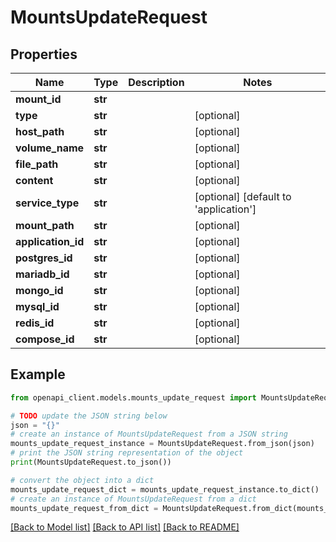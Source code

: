 # MountsUpdateRequest


## Properties

Name | Type | Description | Notes
------------ | ------------- | ------------- | -------------
**mount_id** | **str** |  | 
**type** | **str** |  | [optional] 
**host_path** | **str** |  | [optional] 
**volume_name** | **str** |  | [optional] 
**file_path** | **str** |  | [optional] 
**content** | **str** |  | [optional] 
**service_type** | **str** |  | [optional] [default to 'application']
**mount_path** | **str** |  | [optional] 
**application_id** | **str** |  | [optional] 
**postgres_id** | **str** |  | [optional] 
**mariadb_id** | **str** |  | [optional] 
**mongo_id** | **str** |  | [optional] 
**mysql_id** | **str** |  | [optional] 
**redis_id** | **str** |  | [optional] 
**compose_id** | **str** |  | [optional] 

## Example

```python
from openapi_client.models.mounts_update_request import MountsUpdateRequest

# TODO update the JSON string below
json = "{}"
# create an instance of MountsUpdateRequest from a JSON string
mounts_update_request_instance = MountsUpdateRequest.from_json(json)
# print the JSON string representation of the object
print(MountsUpdateRequest.to_json())

# convert the object into a dict
mounts_update_request_dict = mounts_update_request_instance.to_dict()
# create an instance of MountsUpdateRequest from a dict
mounts_update_request_from_dict = MountsUpdateRequest.from_dict(mounts_update_request_dict)
```
[[Back to Model list]](../README.md#documentation-for-models) [[Back to API list]](../README.md#documentation-for-api-endpoints) [[Back to README]](../README.md)


